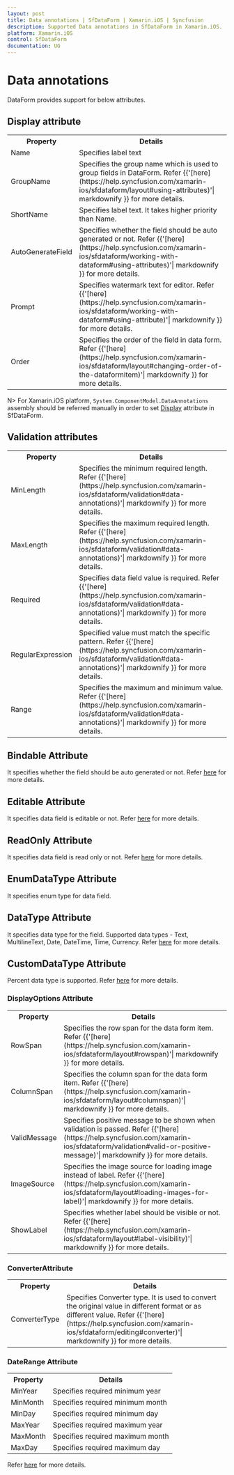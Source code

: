 ```yaml
---
layout: post
title: Data annotations | SfDataForm | Xamarin.iOS | Syncfusion
description: Supported Data annotations in SfDataForm in Xamarin.iOS.
platform: Xamarin.iOS
control: SfDataForm
documentation: UG
---
```


# Data annotations

DataForm provides support for below attributes.

## Display attribute

<table>
<tr>
<th>Property</th>
<th>Details</th>
</tr>
<tr>
<td>
Name
</td>
<td>
Specifies label text
</td>
</tr>
<tr>
<td>
GroupName
</td>
<td>
Specifies the group name which is used to group fields in DataForm. Refer {{'[here](https://help.syncfusion.com/xamarin-ios/sfdataform/layout#using-attributes)'| markdownify }} for more details.
</td>
</tr>
<tr>
<td>
ShortName
</td>
<td>
Specifies label text. It takes higher priority than Name.
</td>
</tr>
<tr>
<td>
AutoGenerateField
</td>
<td>
Specifies whether the field should be auto generated or not.
Refer {{'[here](https://help.syncfusion.com/xamarin-ios/sfdataform/working-with-dataform#using-attributes)'| markdownify }} for more details.
</td>
</tr>
<tr>
<td>
Prompt
</td>
<td>
Specifies watermark text for editor. Refer {{'[here](https://help.syncfusion.com/xamarin-ios/sfdataform/working-with-dataform#using-attribute)'| markdownify }} for more details.
</td>
</tr>
<tr>
<td>
Order
</td>
<td>
Specifies the order of the field in data form.
Refer {{'[here](https://help.syncfusion.com/xamarin-ios/sfdataform/layout#changing-order-of-the-dataformitem)'| markdownify }} for more details.
</td>
</tr>
</table>

N> For Xamarin.iOS platform, `System.ComponentModel.DataAnnotations` assembly should be referred manually in order to set [Display](https://apisof.net/catalog/System.ComponentModel.DataAnnotations.DisplayAttribute) attribute in SfDataForm.  

## Validation attributes

<table>
<tr>
<th>Property</th>
<th>Details</th>
</tr>
<tr>
<td>
MinLength

</td>
<td>
Specifies the minimum required length.
Refer {{'[here](https://help.syncfusion.com/xamarin-ios/sfdataform/validation#data-annotations)'| markdownify }} for more details.
</td>
</tr>
<tr>
<td>
MaxLength

</td>
<td>
Specifies the maximum required length.
Refer {{'[here](https://help.syncfusion.com/xamarin-ios/sfdataform/validation#data-annotations)'| markdownify }} for more details.
</td>
</tr>
<tr>
<td>
Required

</td>
<td>
Specifies data field value is required.
Refer {{'[here](https://help.syncfusion.com/xamarin-ios/sfdataform/validation#data-annotations)'| markdownify }} for more details.
</td>
</tr>
<tr>
<td>
RegularExpression

</td>
<td>
Specified value must match the specific pattern.
Refer {{'[here](https://help.syncfusion.com/xamarin-ios/sfdataform/validation#data-annotations)'| markdownify }} for more details.
</td>
</tr>
<tr>
<td>
Range

</td>
<td>
Specifies the maximum and minimum value.
Refer {{'[here](https://help.syncfusion.com/xamarin-ios/sfdataform/validation#data-annotations)'| markdownify }} for more details.
</td>
</tr>
</table>

## Bindable Attribute

It specifies whether the field should be auto generated or not. Refer [here](https://help.syncfusion.com/xamarin-ios/sfdataform/working-with-dataform#using-attributes) for more details.

## Editable Attribute

It specifies data field is editable or not. Refer [here](https://help.syncfusion.com/xamarin-ios/sfdataform/editing#disable-editing) for more details.

## ReadOnly Attribute

It specifies data field is read only or not. Refer [here](https://help.syncfusion.com/xamarin-ios/sfdataform/editing#disable-editing) for more details.

## EnumDataType Attribute

It specifies enum type for data field. 

## DataType Attribute

It specifies data type for the field.
Supported data types - Text, MultilineText, Date, DateTime, Time, Currency.
Refer [here](https://help.syncfusion.com/xamarin-ios/sfdataform/editing#supported-editors-and-associated-dataformitem) for more details.

## CustomDataType Attribute

Percent data type is supported. Refer [here](https://help.syncfusion.com/xamarin-ios/sfdataform/editing#supported-editors-and-associated-dataformitem) for more details.

### DisplayOptions Attribute

<table>
<tr>
<th>Property</th>
<th>Details</th>
</tr>
<tr>
<td>
RowSpan
</td>
<td>
Specifies the row span for the data form item.
Refer {{'[here](https://help.syncfusion.com/xamarin-ios/sfdataform/layout#rowspan)'| markdownify }} for more details.
</td>
</tr>
<tr>
<td>
ColumnSpan
</td>
<td>
Specifies the column span for the data form item.
Refer {{'[here](https://help.syncfusion.com/xamarin-ios/sfdataform/layout#columnspan)'| markdownify }} for more details.
</td>
</tr>
<tr>
<td>
ValidMessage
</td>
<td>
Specifies positive message to be shown when validation is passed. Refer {{'[here](https://help.syncfusion.com/xamarin-ios/sfdataform/validation#valid-or-positive-message)'| markdownify }} for more details.
</td>
</tr>
<tr>
<td>
ImageSource
</td>
<td>
Specifies the image source for loading image instead of label.
Refer {{'[here](https://help.syncfusion.com/xamarin-ios/sfdataform/layout#loading-images-for-label)'| markdownify }} for more details.
</td>
</tr>
<tr>
<td>
ShowLabel
</td>
<td>
Specifies whether label should be visible or not.
Refer {{'[here](https://help.syncfusion.com/xamarin-ios/sfdataform/layout#label-visibility)'| markdownify }} for more details.
</td>
</tr>
</table>

### ConverterAttribute

<table>
<tr>
<th>Property</th>
<th>Details</th>
</tr>
<tr>
<td>
ConverterType
</td>
<td>
Specifies Converter type. It is used to convert the original value in different format or as different value.
Refer {{'[here](https://help.syncfusion.com/xamarin-ios/sfdataform/editing#converter)'| markdownify }} for more details.
</td>
</tr>
</table>

### DateRange Attribute

<table>
<tr>
<th>Property</th>
<th>Details</th>
</tr>
<tr>
<td>
MinYear
</td>
<td>
Specifies required minimum year
</td>
</tr>
<tr>
<td>
MinMonth
</td>
<td>
Specifies required minimum month
</td>
</tr>
<tr>
<td>
MinDay
</td>
<td>
Specifies required minimum day
</td>
</tr>
<tr>
<td>
MaxYear
</td>
<td>
Specifies required maximum year
</td>
</tr>
<tr>
<td>
MaxMonth
</td>
<td>
Specifies required maximum month
</td>
</tr>
<tr>
<td>
MaxDay
</td>
<td>
Specifies required maximum day
</td>
</tr>
</table>

Refer [here](https://help.syncfusion.com/xamarin-ios/sfdataform/validation#data-annotations) for more details.
